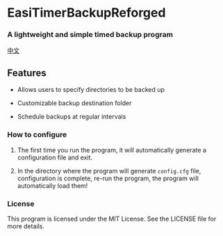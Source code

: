 # EasiTimerBackupReforged

### A lightweight and simple timed backup program

[中文](https://github.com/SleepingCui/EasiTimerBackupReforged/blob/master/README_zh_CN.md)

## Features

- Allows users to specify directories to be backed up

- Customizable backup destination folder

- Schedule backups at regular intervals

  

### How to configure

1. The first time you run the program, it will automatically generate a configuration file and exit.

2. In the directory where the program will generate `config.cfg` file, configuration is complete, re-run the program, the program will automatically load them!

   

### License

This program is licensed under the MIT License. See the LICENSE file for more details.
